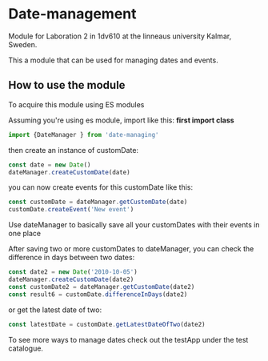 # Date-management
Module for Laboration 2 in 1dv610 at the linneaus university Kalmar, Sweden.

This a module that can be used for managing dates and events. 

## How to use the module
To acquire this module using ES modules

Assuming you're using es module, import like this:
**first import class**
``` javascript
import {DateManager } from 'date-managing'
```
then create an instance of customDate:
``` javascript
const date = new Date()
dateManager.createCustomDate(date)
```
you can now create events for this customDate like this:
``` javascript
const customDate = dateManager.getCustomDate(date)
customDate.createEvent('New event')
```
Use dateManager to basically save all your customDates with their events in one place

After saving two or more customDates to dateManager, you can check the difference in days between two dates:
``` javascript
const date2 = new Date('2010-10-05')
dateManager.createCustomDate(date2)
const customDate2 = dateManager.getCustomDate(date2)
const result6 = customDate.differenceInDays(date2)
```
or get the latest date of two:
``` javascript
const latestDate = customDate.getLatestDateOfTwo(date2)
```
To see more ways to manage dates check out the testApp under the test catalogue.

